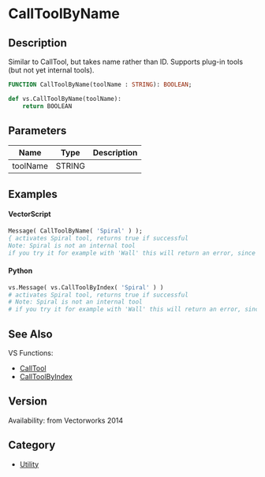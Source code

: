 # CallToolByName

## Description
Similar to CallTool, but takes name rather than ID. Supports plug-in tools (but not yet internal tools).

```pascal
FUNCTION CallToolByName(toolName : STRING): BOOLEAN;
```

```python
def vs.CallToolByName(toolName):
    return BOOLEAN
```

## Parameters
|Name|Type|Description|
|---|---|---|
|toolName|STRING|   |

## Examples
#### VectorScript ####
```pascal
Message( CallToolByName( 'Spiral' ) );
{ activates Spiral tool, returns true if successful
Note: Spiral is not an internal tool
if you try it for example with 'Wall' this will return an error, since it's an internal tool }
```
#### Python ####
```python
vs.Message( vs.CallToolByIndex( 'Spiral' ) ) 
# activates Spiral tool, returns true if successful
# Note: Spiral is not an internal tool
# if you try it for example with 'Wall' this will return an error, since it's an internal tool
```

## See Also
VS Functions:
* [CallTool](CallTool.md)
* [CallToolByIndex](CallToolByIndex.md)

## Version
Availability: from Vectorworks 2014

## Category
* [Utility](../Categories/Utility.md)
